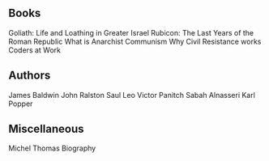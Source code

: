 ## Books
Goliath: Life and Loathing in Greater Israel
Rubicon: The Last Years of the Roman Republic
What is Anarchist Communism
Why Civil Resistance works
Coders at Work


## Authors
James Baldwin
John Ralston Saul
Leo Victor Panitch
Sabah Alnasseri
Karl Popper

## Miscellaneous
Michel Thomas Biography
